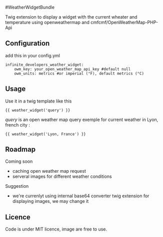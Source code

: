#WeatherWidgetBundle

Twig extension to display a widget with the current wheater and temperature using openweathermap and cmfcmf/OpenWeatherMap-PHP-Api

## Configuration

add this in your config.yml
```
infinite_developers_weather_widget: 
    owm_key: your_open_weather_map_api_key #default null
    owm_units: metrics #or imperial (°F), default metrics (°C)
```

## Usage

Use it in a twig template like this
```
{{ weather_widget('query') }}

```

*query* is an open weather map query exemple for current weather in Lyon, french city :

```
{{ weather_widget('Lyon, France') }}

```

## Roadmap

Coming soon
* caching open weather map request
* serveral images for different weather conditions

Suggestion
* we're currenlyt using internal base64 converter twig extension for displaying images, we may change it

## Licence
Code is under MIT licence, image are free to use.
